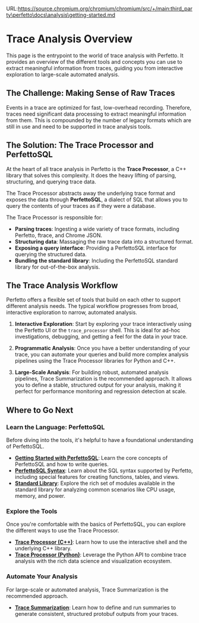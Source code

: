 URL:https://source.chromium.org/chromium/chromium/src/+/main:third_party\perfetto\docs\analysis\getting-started.md
# Trace Analysis Overview

This page is the entrypoint to the world of trace analysis with Perfetto. It
provides an overview of the different tools and concepts you can use to extract
meaningful information from traces, guiding you from interactive exploration to
large-scale automated analysis.

## The Challenge: Making Sense of Raw Traces

Events in a trace are optimized for fast, low-overhead recording. Therefore,
traces need significant data processing to extract meaningful information from
them. This is compounded by the number of legacy formats which are still in use
and need to be supported in trace analysis tools.

## The Solution: The Trace Processor and PerfettoSQL

At the heart of all trace analysis in Perfetto is the **Trace Processor**, a C++
library that solves this complexity. It does the heavy lifting of parsing,
structuring, and querying trace data.

The Trace Processor abstracts away the underlying trace format and exposes the
data through **PerfettoSQL**, a dialect of SQL that allows you to query the
contents of your traces as if they were a database.

The Trace Processor is responsible for:

- **Parsing traces**: Ingesting a wide variety of trace formats, including
  Perfetto, ftrace, and Chrome JSON.
- **Structuring data**: Massaging the raw trace data into a structured format.
- **Exposing a query interface**: Providing a PerfettoSQL interface for querying
  the structured data.
- **Bundling the standard library**: Including the PerfettoSQL standard library
  for out-of-the-box analysis.

## The Trace Analysis Workflow

Perfetto offers a flexible set of tools that build on each other to support
different analysis needs. The typical workflow progresses from broad,
interactive exploration to narrow, automated analysis.

1.  **Interactive Exploration**: Start by exploring your trace interactively
    using the Perfetto UI or the `trace_processor` shell. This is ideal for
    ad-hoc investigations, debugging, and getting a feel for the data in your
    trace.

2.  **Programmatic Analysis**: Once you have a better understanding of your
    trace, you can automate your queries and build more complex analysis
    pipelines using the Trace Processor libraries for Python and C++.

3.  **Large-Scale Analysis**: For building robust, automated analysis pipelines,
    Trace Summarization is the recommended approach. It allows you to define a
    stable, structured output for your analysis, making it perfect for
    performance monitoring and regression detection at scale.

## Where to Go Next

### Learn the Language: PerfettoSQL

Before diving into the tools, it's helpful to have a foundational understanding
of PerfettoSQL.

- **[Getting Started with PerfettoSQL](perfetto-sql-getting-started.md)**: Learn
  the core concepts of PerfettoSQL and how to write queries.
- **[PerfettoSQL Syntax](perfetto-sql-syntax.md)**: Learn about the SQL syntax
  supported by Perfetto, including special features for creating functions,
  tables, and views.
- **[Standard Library](stdlib-docs.autogen)**: Explore the rich set of modules
  available in the standard library for analyzing common scenarios like CPU
  usage, memory, and power.

### Explore the Tools

Once you're comfortable with the basics of PerfettoSQL, you can explore the
different ways to use the Trace Processor.

- **[Trace Processor (C++)](trace-processor.md)**: Learn how to use the
  interactive shell and the underlying C++ library.
- **[Trace Processor (Python)](trace-processor-python.md)**: Leverage the Python
  API to combine trace analysis with the rich data science and visualization
  ecosystem.

### Automate Your Analysis

For large-scale or automated analysis, Trace Summarization is the recommended
approach.

- **[Trace Summarization](trace-summary.md)**: Learn how to define and run
  summaries to generate consistent, structured protobuf outputs from your
  traces.
